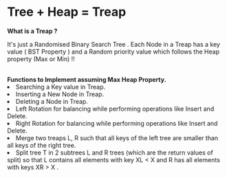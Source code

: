 <h1> Tree + Heap = Treap </h1>

<b>What is a Treap ? </b>

It's just a Randomised Binary Search Tree . Each Node in a Treap has a key value ( BST Property ) and a Random priority value which follows the  Heap property (Max or Min) !!

<br>
<b> Functions to Implement assuming Max Heap Property. </b

<ol>

<li> Searching a Key value in Treap. </li>
<li> Inserting a New Node in Treap. </li>
<li> Deleting a Node in Treap.</li>
<li> Left Rotation for balancing while performing operations like Insert and Delete.</li>
<li> Right Rotation for balancing while performing operations like Insert and Delete.</li>
<li> Merge two treaps L, R such that all keys of the left tree are smaller than all keys of the right tree.</li>
<li> Split tree T in 2 subtrees L and R trees (which are the return values of split) so that L contains all elements with key XL < X and R has all elements with keys XR > X .
</ol>
